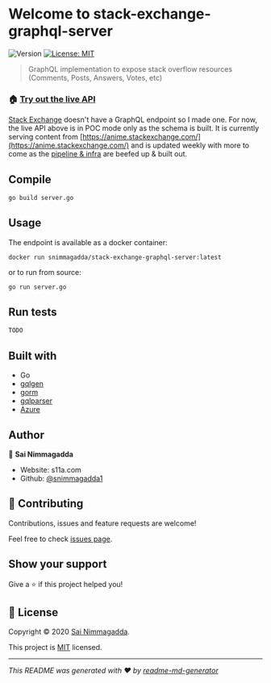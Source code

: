 # Welcome to stack-exchange-graphql-server
![Version](https://img.shields.io/badge/version-0.1.0-blue.svg?cacheSeconds=2592000)
[![License: MIT](https://img.shields.io/badge/License-MIT-yellow.svg)](LICENSE.md)

> GraphQL implementation to expose stack overflow resources (Comments, Posts, Answers, Votes, etc) 

### 🏠 [Try out the live API](https://stack-exchange-graphql-server.azurewebsites.net/)

[Stack Exchange](https://api.stackexchange.com/docs?tab=category#docs) doesn't have a GraphQL endpoint so I made one. For now, the live API above is in POC mode only as the schema is built. It is currently serving content from [https://anime.stackexchange.com/](https://anime.stackexchange.com/) and is updated weekly with more to come as the [pipeline & infra](https://github.com/snimmagadda1/stackexchange-dump-to-mysql) are beefed up & built out. 

## Compile

```sh
go build server.go
```

## Usage
The endpoint is available as a docker container:
```
docker run snimmagadda/stack-exchange-graphql-server:latest
```

or to run from source: 

```sh
go run server.go
```

## Run tests

```sh
TODO
```

## Built with
- Go
- [gqlgen](https://github.com/99designs/gqlgen)
- [gorm](https://github.com/go-gorm/gorm)
- [gqlparser](https://github.com/vektah/gqlparser)
- [Azure](https://azure.microsoft.com/en-us/)

## Author

👤 **Sai Nimmagadda**

* Website: s11a.com
* Github: [@snimmagadda1](https://github.com/snimmagadda1)

## 🤝 Contributing

Contributions, issues and feature requests are welcome!

Feel free to check [issues page](https://github.com/snimmagadda1/stack-exchange-graphql/issues). 

## Show your support

Give a ⭐️ if this project helped you!


## 📝 License

Copyright © 2020 [Sai Nimmagadda](https://github.com/snimmagadda1).

This project is [MIT](LICENSE.md) licensed.

***
_This README was generated with ❤️ by [readme-md-generator](https://github.com/kefranabg/readme-md-generator)_